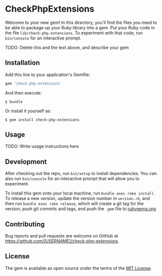 # CheckPhpExtensions

Welcome to your new gem! In this directory, you'll find the files you need to be able to package up your Ruby library into a gem. Put your Ruby code in the file `lib/check-php-extensions`. To experiment with that code, run `bin/console` for an interactive prompt.

TODO: Delete this and the text above, and describe your gem

## Installation

Add this line to your application's Gemfile:

```ruby
gem 'check-php-extensions'
```

And then execute:

    $ bundle

Or install it yourself as:

    $ gem install check-php-extensions

## Usage

TODO: Write usage instructions here

## Development

After checking out the repo, run `bin/setup` to install dependencies. You can also run `bin/console` for an interactive prompt that will allow you to experiment.

To install this gem onto your local machine, run `bundle exec rake install`. To release a new version, update the version number in `version.rb`, and then run `bundle exec rake release`, which will create a git tag for the version, push git commits and tags, and push the `.gem` file to [rubygems.org](https://rubygems.org).

## Contributing

Bug reports and pull requests are welcome on GitHub at https://github.com/[USERNAME]/check-php-extensions.


## License

The gem is available as open source under the terms of the [MIT License](http://opensource.org/licenses/MIT).

